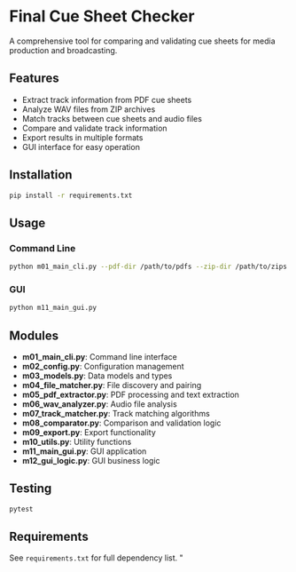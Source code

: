 # Final Cue Sheet Checker

A comprehensive tool for comparing and validating cue sheets for media production and broadcasting.

## Features

- Extract track information from PDF cue sheets
- Analyze WAV files from ZIP archives
- Match tracks between cue sheets and audio files
- Compare and validate track information
- Export results in multiple formats
- GUI interface for easy operation

## Installation

```bash
pip install -r requirements.txt
```

## Usage

### Command Line

```bash
python m01_main_cli.py --pdf-dir /path/to/pdfs --zip-dir /path/to/zips --out-dir /path/to/output
```

### GUI

```bash
python m11_main_gui.py
```

## Modules

- **m01_main_cli.py**: Command line interface
- **m02_config.py**: Configuration management
- **m03_models.py**: Data models and types
- **m04_file_matcher.py**: File discovery and pairing
- **m05_pdf_extractor.py**: PDF processing and text extraction
- **m06_wav_analyzer.py**: Audio file analysis
- **m07_track_matcher.py**: Track matching algorithms
- **m08_comparator.py**: Comparison and validation logic
- **m09_export.py**: Export functionality
- **m10_utils.py**: Utility functions
- **m11_main_gui.py**: GUI application
- **m12_gui_logic.py**: GUI business logic

## Testing

```bash
pytest
```

## Requirements

See `requirements.txt` for full dependency list.
"